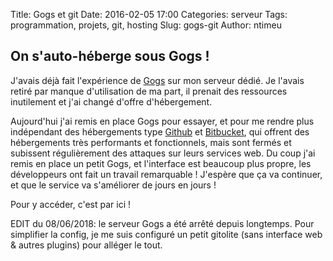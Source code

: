 Title:  Gogs et git
Date: 2016-02-05 17:00
Categories: serveur
Tags: programmation, projets, git, hosting
Slug: gogs-git
Author: ntimeu

## On s'auto-héberge sous Gogs !

J'avais déjà fait l'expérience de [Gogs](https://gogs.io/) sur mon serveur
dédié. Je l'avais retiré par manque d'utilisation de ma part, il prenait
des ressources inutilement et j'ai changé d'offre d'hébergement.

Aujourd'hui j'ai remis en place Gogs pour essayer, et pour me rendre plus
indépendant des hébergements type [Github](https://github.com/) et
[Bitbucket](https://bitbucket.org/), qui offrent des hébergements très
performants et fonctionnels, mais sont fermés et subissent régulièrement
des attaques sur leurs services web. Du coup j'ai remis en place un petit
Gogs, et l'interface est beaucoup plus propre, les développeurs ont fait un
travail remarquable ! J'espère que ça va continuer, et que le service va
s'améliorer de jours en jours !

Pour y accéder, c'est par ici !

EDIT du 08/06/2018: le serveur Gogs a été arrêté depuis longtemps. Pour
simplifier la config, je me suis configuré un petit gitolite (sans interface
web & autres plugins) pour alléger le tout.
